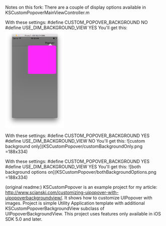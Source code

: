 Notes on this fork:
There are a couple of display options available in KSCustomPopoverMainViewController.m  

With these settings:
  #define CUSTOM_POPOVER_BACKGROUND NO
  #define USE_DIM_BACKGROUND_VIEW YES
You'll get this:
<img src="KSCustomPopover/dimview_only.png" width="188">

With these settings:
  #define CUSTOM_POPOVER_BACKGROUND YES
  #define USE_DIM_BACKGROUND_VIEW NO
You'll get this:
![custom background only](KSCustomPopover/customBackgroundOnly.png =188x334)

With these settings:
  #define CUSTOM_POPOVER_BACKGROUND YES
  #define USE_DIM_BACKGROUND_VIEW YES
You'll get this:
![both background options on](KSCustomPopover/bothBackgroundOptions.png =188x334)

(original readme:)
KSCustomPopover is an example project for my article: http://www.scianski.com/customizing-uipopover-with-uipopoverbackgroundview/. It shows how to customize UIPopover with images. Project is simple Utility Application template with additional KSCustomPopoverBackgroundView subclass of UIPopoverBackgroundView. This project uses features only available in iOS SDK 5.0 and later.
